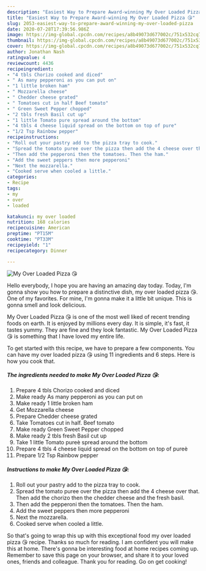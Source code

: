 ```yaml
---
description: "Easiest Way to Prepare Award-winning My Over Loaded Pizza 😘"
title: "Easiest Way to Prepare Award-winning My Over Loaded Pizza 😘"
slug: 2053-easiest-way-to-prepare-award-winning-my-over-loaded-pizza
date: 2020-07-28T17:39:56.986Z
image: https://img-global.cpcdn.com/recipes/a8b49073d677002c/751x532cq70/my-over-loaded-pizza-😘-recipe-main-photo.jpg
thumbnail: https://img-global.cpcdn.com/recipes/a8b49073d677002c/751x532cq70/my-over-loaded-pizza-😘-recipe-main-photo.jpg
cover: https://img-global.cpcdn.com/recipes/a8b49073d677002c/751x532cq70/my-over-loaded-pizza-😘-recipe-main-photo.jpg
author: Jonathan Nash
ratingvalue: 4
reviewcount: 4436
recipeingredient:
- "4 tbls Chorizo cooked and diced"
- " As many pepperoni as you can put on"
- "1 little broken ham"
- " Mozzarella cheese"
- " Chedder cheese grated"
- " Tomatoes cut in half Beef tomato"
- " Green Sweet Pepper chopped"
- "2 tbls fresh Basil cut up"
- "1 little Tomato pure spread around the bottom"
- "4 tbls 4 cheese liquid spread on the bottom on top of pure"
- "1/2 Tsp Rainbow pepper"
recipeinstructions:
- "Roll out your pastry add to the pizza tray to cook."
- "Spread the tomato puree over the pizza then add the 4 cheese over that. Then add the chorizo then the chedder cheese and the fresh basil."
- "Then add the pepperoni then the tomatoes. Then the ham."
- "Add the sweet peppers then more pepperoni"
- "Next the mozzarella."
- "Cooked serve when cooled a little."
categories:
- Recipe
tags:
- my
- over
- loaded

katakunci: my over loaded 
nutrition: 168 calories
recipecuisine: American
preptime: "PT15M"
cooktime: "PT33M"
recipeyield: "1"
recipecategory: Dinner

---
```



![My Over Loaded Pizza 😘](https://img-global.cpcdn.com/recipes/a8b49073d677002c/751x532cq70/my-over-loaded-pizza-😘-recipe-main-photo.jpg)

Hello everybody, I hope you are having an amazing day today. Today, I'm gonna show you how to prepare a distinctive dish, my over loaded pizza 😘. One of my favorites. For mine, I'm gonna make it a little bit unique. This is gonna smell and look delicious.



My Over Loaded Pizza 😘 is one of the most well liked of recent trending foods on earth. It is enjoyed by millions every day. It is simple, it's fast, it tastes yummy. They are fine and they look fantastic. My Over Loaded Pizza 😘 is something that I have loved my entire life.


To get started with this recipe, we have to prepare a few components. You can have my over loaded pizza 😘 using 11 ingredients and 6 steps. Here is how you cook that.

<!--inarticleads1-->

##### The ingredients needed to make My Over Loaded Pizza 😘:

1. Prepare 4 tbls Chorizo cooked and diced
1. Make ready  As many pepperoni as you can put on
1. Make ready 1 little broken ham
1. Get  Mozzarella cheese
1. Prepare  Chedder cheese grated
1. Take  Tomatoes cut in half. Beef tomato
1. Make ready  Green Sweet Pepper chopped
1. Make ready 2 tbls fresh Basil cut up
1. Take 1 little Tomato pureè spread around the bottom
1. Prepare 4 tbls 4 cheese liquid spread on the bottom on top of pureè
1. Prepare 1/2 Tsp Rainbow pepper




<!--inarticleads2-->

##### Instructions to make My Over Loaded Pizza 😘:

1. Roll out your pastry add to the pizza tray to cook.
1. Spread the tomato puree over the pizza then add the 4 cheese over that. Then add the chorizo then the chedder cheese and the fresh basil.
1. Then add the pepperoni then the tomatoes. Then the ham.
1. Add the sweet peppers then more pepperoni
1. Next the mozzarella.
1. Cooked serve when cooled a little.




So that's going to wrap this up with this exceptional food my over loaded pizza 😘 recipe. Thanks so much for reading. I am confident you will make this at home. There's gonna be interesting food at home recipes coming up. Remember to save this page on your browser, and share it to your loved ones, friends and colleague. Thank you for reading. Go on get cooking!
